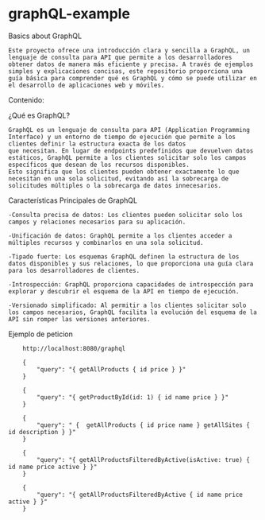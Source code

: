 # graphQL-example
Basics about GraphQL

    Este proyecto ofrece una introducción clara y sencilla a GraphQL, un lenguaje de consulta para API que permite a los desarrolladores obtener datos de manera más eficiente y precisa. A través de ejemplos simples y explicaciones concisas, este repositorio proporciona una guía básica para comprender qué es GraphQL y cómo se puede utilizar en el desarrollo de aplicaciones web y móviles.

Contenido:     



¿Qué es GraphQL?

    GraphQL es un lenguaje de consulta para API (Application Programming Interface) y un entorno de tiempo de ejecución que permite a los clientes definir la estructura exacta de los datos
    que necesitan. En lugar de endpoints predefinidos que devuelven datos estáticos, GraphQL permite a los clientes solicitar solo los campos específicos que desean de los recursos disponibles.
    Esto significa que los clientes pueden obtener exactamente lo que necesitan en una sola solicitud, evitando así la sobrecarga de solicitudes múltiples o la sobrecarga de datos innecesarios.

   




Características Principales de GraphQL

    -Consulta precisa de datos: Los clientes pueden solicitar solo los campos y relaciones necesarios para su aplicación.

    -Unificación de datos: GraphQL permite a los clientes acceder a múltiples recursos y combinarlos en una sola solicitud.

    -Tipado fuerte: Los esquemas GraphQL definen la estructura de los datos disponibles y sus relaciones, lo que proporciona una guía clara para los desarrolladores de clientes.

    -Introspección: GraphQL proporciona capacidades de introspección para explorar y descubrir el esquema de la API en tiempo de ejecución.

    -Versionado simplificado: Al permitir a los clientes solicitar solo los campos necesarios, GraphQL facilita la evolución del esquema de la API sin romper las versiones anteriores.



Ejemplo de peticion
    
        http://localhost:8080/graphql    

        {
            "query": "{ getAllProducts { id price } }"
        }

        {
            "query": "{ getProductById(id: 1) { id name price } }"
        }

        {
            "query": " {  getAllProducts { id price name } getAllSites { id description } }"
        }

        {
            "query": "{ getAllProductsFilteredByActive(isActive: true) { id name price active } }"
        }

        {
            "query": "{ getAllProductsFilteredByActive { id name price active } }"
        }


